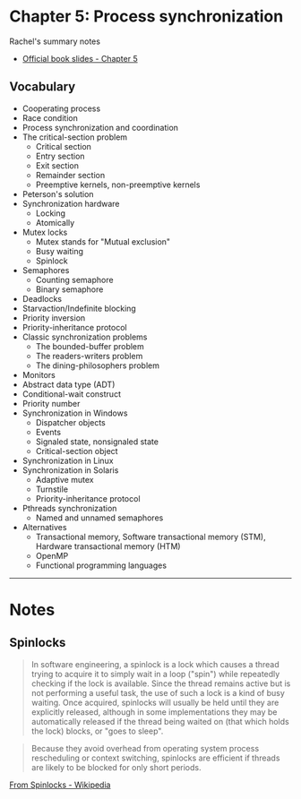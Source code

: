 # Chapter 5: Process synchronization

Rachel's summary notes

* [Official book slides - Chapter 5](http://codex.cs.yale.edu/avi/os-book/OS9/slide-dir/PPT-dir/ch5.ppt)

## Vocabulary

* Cooperating process
* Race condition
* Process synchronization and coordination
* The critical-section problem
	* Critical section
	* Entry section
	* Exit section
	* Remainder section
	* Preemptive kernels, non-preemptive kernels
* Peterson's solution
* Synchronization hardware
	* Locking
	* Atomically
* Mutex locks
	* Mutex stands for "Mutual exclusion"
	* Busy waiting
	* Spinlock
* Semaphores
	* Counting semaphore
	* Binary semaphore
* Deadlocks
* Starvaction/Indefinite blocking
* Priority inversion
* Priority-inheritance protocol
* Classic synchronization problems
	* The bounded-buffer problem
	* The readers-writers problem
	* The dining-philosophers problem
* Monitors
* Abstract data type (ADT)
* Conditional-wait construct
* Priority number
* Synchronization in Windows
	* Dispatcher objects
	* Events
	* Signaled state, nonsignaled state
	* Critical-section object
* Synchronization in Linux
* Synchronization in Solaris
	* Adaptive mutex
	* Turnstile
	* Priority-inheritance protocol
* Pthreads synchronization
	* Named and unnamed semaphores
* Alternatives
	* Transactional memory, Software transactional memory (STM), Hardware transactional memory (HTM)
	* OpenMP
	* Functional programming languages

---

# Notes

## Spinlocks

> In software engineering, a spinlock is a lock which causes a thread trying to acquire it to simply wait in a loop ("spin") while repeatedly checking if the lock is available. Since the thread remains active but is not performing a useful task, the use of such a lock is a kind of busy waiting. Once acquired, spinlocks will usually be held until they are explicitly released, although in some implementations they may be automatically released if the thread being waited on (that which holds the lock) blocks, or "goes to sleep".

> Because they avoid overhead from operating system process rescheduling or context switching, spinlocks are efficient if threads are likely to be blocked for only short periods.

[From Spinlocks - Wikipedia](https://en.wikipedia.org/wiki/Spinlock)

